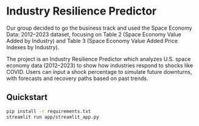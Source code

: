 # Industry Resilience Predictor
Our group decided to go the business track and used the Space Economy Data: 2012–2023 dataset, focusing on Table 2 (Space Economy Value Added by Industry) and Table 3 (Space Economy Value Added Price Indexes by Industry).

The project is an Industry Resilience Predictor which analyzes U.S. space economy data (2012–2023) to show how industries respond to shocks like COVID. Users can input a shock percentage to simulate future downturns, with forecasts and recovery paths based on past trends.

## Quickstart
```bash
pip install -r requirements.txt
streamlit run app/streamlit_app.py
